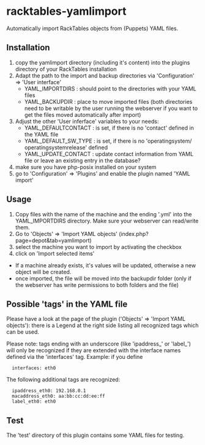 # racktables-yamlimport
Automatically import RackTables objects from (Puppets) YAML files.

## Installation

1) copy the yamlimport directory (including it's content) into the plugins
   directory of your RackTables installation
2) Adapt the path to the import and backup directories via 'Configuration' =>
   'User interface' 
   * YAML_IMPORTDIRS : should point to the directories with your YAML files
   * YAML_BACKUPDIR  : place to move imported files 
     (both directories need to be writable by the user running the webserver
      if you want to get the files moved automatically after import)
3) Adjust the other 'User inferface' variables to your needs:
   * YAML_DEFAULTCONTACT  : is set, if there is no 'contact' defined in the
     YAML file
   * YAML_DEFAULT_SW_TYPE : is set, if there is no 'operatingsystem/
     operatingsystemrelease' defined
   * YAML_UPDATE_CONTACT  : update contact information from YAML file or leave 
     an existing entry in the database?
4) make sure you have php-posix installed on your system
5) go to 'Configuration' => 'Plugins' and enable the plugin named 'YAML import'

## Usage

1) Copy files with the name of the machine and the ending '.yml' into the 
   YAML_IMPORTDIRS directory. Make sure your webserver can read/write them.
2) Go to 'Objects' => 'Import YAML objects' (index.php?page=depot&tab=yamlimport)
3) select the machine you want to import by activating the checkbox
4) click on 'Import selected items'

* If a machine already exists, it's values will be updated, otherwise 
  a new object will be created.
* once imported, the file will be moved into the backupdir folder 
  (only if the webserver has write permissions to both folders and the file)

## Possible 'tags' in the YAML file

Please have a look at the page of the plugin ('Objects' => 'Import YAML objects'):
there is a Legend at the right side listing all recognized tags which can be 
used.

Please note: tags ending with an underscore (like 'ipaddress_' or 'label_') will 
only be recognized if they are extended with the interface names defined via 
the 'interfaces' tag. Example: if you define 
```
  interfaces: eth0
```
The following additional tags are recognized:
```
  ipaddress_eth0: 192.168.0.1
  macaddress_eth0: aa:bb:cc:dd:ee:ff
  label_eth0: eth0
```

## Test

The 'test' directory of this plugin contains some YAML files for testing.


